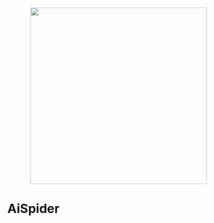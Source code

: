 <p align="center">
    <br>
    <img src="https://github.com/yingyuankai/AiSpider/blob/main/docs/resource/imgs/aispider_logo.png" width="400"/>
    <br>
<p>

# AiSpider

